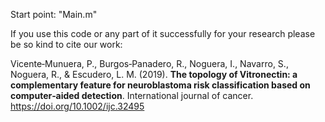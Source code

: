 Start point: "Main.m"

If you use this code or any part of it successfully for your research please be so kind to cite our work:

Vicente‐Munuera, P., Burgos‐Panadero, R., Noguera, I., Navarro, S., Noguera, R., & Escudero, L. M. (2019). __The topology of Vitronectin: a complementary feature for neuroblastoma risk classification based on computer‐aided detection__. International journal of cancer. https://doi.org/10.1002/ijc.32495
